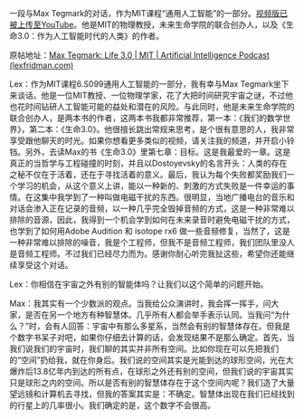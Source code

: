 一段与Max Tegmark的对话，作为MIT课程“通用人工智能”的一部分。[视频版已被上传至YouTube](https://www.youtube.com/watch?v=Gi8LUnhP5yU&list=PLrAXtmErZgOdP_8GztsuKi9nrraNbKKp4)。他是MIT的物理教授，未来生命学院的联合创办人，以及《生命3.0：作为人工智能时代的人类》的作者。

原帖地址：[Max Tegmark: Life 3.0 | MIT | Artificial Intelligence Podcast (lexfridman.com)](https://lexfridman.com/max-tegmark/)

Lex：作为MIT课程6.S099通用人工智能的一部分，我有幸与Max Tegmark坐下来谈话。他是一位MIT教授、一位物理学家，花了大把时间研究宇宙之谜，不过他也花时间钻研人工智能可能的益处和潜在的风险。与此同时，他是未来生命学院的联合创办人，是两本书的作者，这两本书我都非常推荐，第一本：《我们的数学世界》，第二本：《生命3.0》。他很擅长跳出常规来思考，是个很有意思的人，我非常享受跟他聊天的时光。如果你想看更多类似的视频，请关注我的频道，并开启小铃铛。另外，去读Max的书《生命3.0》里第七章：目标。这是我最爱的一章。这是真正的当哲学与工程碰撞的时刻，并且以Dostoyevsky的名言开头：人类的存在之秘不仅在于活着，还在于寻找活着的意义。最后，我认为每个失败都奖励我们一个学习的机会，从这个意义上讲，能以一种新的、刺激的方式失败是一件幸运的事情。在这集中我学到了一种叫做电磁干扰的东西。很明显，当地广播电台的音乐和对话会渗入正在记录的音频，以一种几乎完全毁掉音频的方式，这是一种非常难以排除的音源，因此，我得到一个机会学到如何在未来录音时避免电磁干扰的方式，也学到了如何用Adobe Audition 和 isotope rx6 做一些音频修复，当然了，这是一种非常难以排除的噪音，我是个工程师，但我不是音频工程师，我们团队里没人是音频工程师。不过我们已经尽力而为。感谢你耐心听完我扯这些，希望你还能继续享受这个对话。

Lex：你相信在宇宙之外有别的智能体吗？让我们以这个简单的问题开始。

Max：我其实有一个少数派的观点。当我给公众演讲时，我会挥一挥手，问大家，是否在另一个地方有种智慧体。几乎所有人都会举手表示认同。当我问“为什么？”时，会有人回答：宇宙中有那么多星系，当然会有别的智慧体存在。但我是个数字书呆子对吧，如果你仔细去计算的话，会发现结果不是那么确定。首先，当我们说我们的宇宙时，我们聊的其实并非所有空间。比如你现在可以先把我们的“空间”扔给我，就在你身后。我们说的空间其实是光能到达的球形空间，光在大爆炸后13.8亿年内到达的所有点，在球形之外还有别的空间，但我们说的宇宙其实只是球形之内的空间。所以是否有别的智慧体存在于这个空间内呢？我们造了大量望远镜和计算机去寻找，但我的答案其实是：不确定。智慧体出现在我们已经找到的行星上的几率很小。我们确定的是，这个数字不会很高。